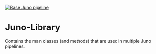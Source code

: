 [![Base Juno pipeline](https://github.com/RIVM-bioinformatics/base_juno_pipeline/actions/workflows/base_juno_pipeline.yaml/badge.svg?branch=master)](https://github.com/RIVM-bioinformatics/base_juno_pipeline/actions/workflows/base_juno_pipeline.yaml)

# Juno-Library

Contains the main classes (and methods) that are used in multiple Juno pipelines. 
